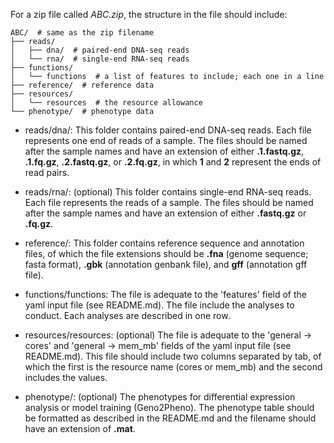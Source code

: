 <!--
SPDX-FileCopyrightText: 2021 Tzu-Hao Kuo

SPDX-License-Identifier: GPL-3.0-or-later
-->

For a zip file called _ABC.zip_, the structure in the file should include:

```
ABC/  # same as the zip filename
├── reads/  
│   ├── dna/  # paired-end DNA-seq reads
│   └── rna/  # single-end RNA-seq reads
├── functions/
│   └── functions  # a list of features to include; each one in a line 
├── reference/  # reference data
├── resources/
│   └── resources  # the resource allowance
└── phenotype/  # phenotype data
```

- reads/dna/:
This folder contains paired-end DNA-seq reads.
Each file represents one end of reads of a sample. The files should be named
after the sample names and have an extension of either **.1.fastq.gz**, **.1.fq.gz**,
**.2.fastq.gz**, or **.2.fq.gz**, in which **1** and **2** represent the ends of read pairs.

- reads/rna/: (optional)
This folder contains single-end RNA-seq reads.
Each file represents the reads of a sample. The files should be named
after the sample names and have an extension of either **.fastq.gz** or
**.fq.gz**.

- reference/:
This folder contains reference sequence and annotation files, of which the file extensions should be
 **.fna** (genome sequence; fasta format), **.gbk** (annotation genbank
file), and **gff** (annotation gff file). 

- functions/functions:
The file is adequate to the 'features' field of the yaml input file (see README.md). 
The file include the analyses to conduct. Each analyses are described in one row.

- resources/resources: (optional)
The file is adequate to the 'general -> cores' and 'general -> mem\_mb' fields of the yaml input file (see README.md). 
This file should include two columns separated by tab, of which the first is the
resource name (cores or mem\_mb) and the second includes the values. 

- phenotype/: (optional)
The phenotypes for differential expression analysis or model training
(Geno2Pheno). The phenotype table should be formatted as described in the README.md
and the filename should have an extension of **.mat**.
